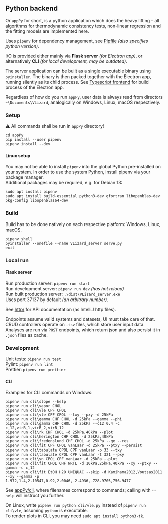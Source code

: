 ## Python backend

Or `appPy` for short, is a python application which does the heavy lifting –
all algorithms for thermodynamic consistency tests, non-linear regression and the fitting models are implemented here.

Uses `pipenv` for dependency management, see [Pipfile](../appPy/Pipfile) _(also specifies python version)_.

I/O is provided either mainly via **Flask server** _(for Electron app)_,
or alternatively **CLI** _(for local development, may be outdated)_.

The server application can be built as a single executable binary using `pyinstaller`.
The binary is then packed together with the Electron app, running silently as its child process.
See [Typescript frontend](appUI.md) for build process of the Electron app.

Regardless of how do you run `appPy`, user data is always read from directors `~\Documents\VLizard`, analogically on Windows, Linux, macOS respectively. 


### Setup
⚠ All commands shall be run in `appPy` directory!
```
cd appPy
pip install --user pipenv
pipenv install --dev
```

#### Linux setup
You may not be able to install `pipenv` into the global Python pre-installed on your system.
In order to use the system Python, install pipenv via your package manager.  
Additional packages may be required, e.g. for Debian 13:
```
sudo apt install pipenv
sudo apt install build-essential python3-dev gfortran libopenblas-dev  pkg-config libopenblas64-dev
```

### Build
Build has to be done natively on each respective platform: Windows, Linux, macOS.
```
pipenv shell
pyinstaller --onefile --name VLizard_server serve.py
exit
```

### Local run

#### Flask server
Run production server: `pipenv run start`  
Run development server: `pipenv run dev` _(has hot reload)_  
Run built production server: `.\dist\VLizard_server.exe`  
Uses port 37137 by default _(an arbitrary number)_.    

See [http/](../http) for API documentation (as IntelliJ http files).  

Endpoints assume valid systems and datasets, UI must take care of that.
CRUD controllers operate on `.tsv` files, which store user input data.
Analyses are run via `POST` endpoints, which return json and also persist it in `.json` files as cache.

### Development
Unit tests: `pipenv run test`  
Pylint: `pipenv run lint`  
Prettier: `pipenv run prettier`

#### CLI
Examples for CLI commands on Windows:
```
pipenv run cli\slope --help
pipenv run cli\vapor CHOL
pipenv run cli\vle CPF CPOL
pipenv run cli\vle CPF CPOL --txy --pxy -d 25kPa
pipenv run cli\gamma CHF CHOL -d 25kPa --gamma --phi
pipenv run cli\gamma CHF CHOL -d 25kPa --c12 0.4 -c c_12,virB_1,virB_2,virB_12
pipenv run cli\rk CHF CHOL -d 25kPa,40kPa --plot
pipenv run cli\herington CHF CHOL -d 25kPa,40kPa
pipenv run cli\fredenslund CHF CHOL -d 25kPa --ge --res
pipenv run cli\fit CPF CPOL vanLaar -d 25kPa --ptxy --persist
pipenv run cli\tabulate CPOL CPF vanLaar -p 33 --txy
pipenv run cli\tabulate CPOL CPF vanLaar -t 321 --pxy
pipenv run cli\vn CPOL CPF vanLaar -d 25kPa --plot
pipenv run cli\fit CHOL CHF NRTL -d 10kPa,25kPa,40kPa --xy --ptxy --gamma -c c_12
pipenv run cli\fit EtOH H2O UNIQUAC --skip -d Kamihama2012,Voutsas2011 --xy --gamma -p 1.972,1.4,2.10547,0.92,2.0046,-2.4936,-728.9705,756.9477
```
See [appPy/cli](../appPy/cli), where filenames correspond to commands;
calling with `--help` will instruct you further.

On Linux, write `pipenv run python cli/vle.py` instead of `pipenv run cli\vle`, assuming `python` is executable.  
To render plots in CLI, you may need `sudo apt install python3-tk`.
